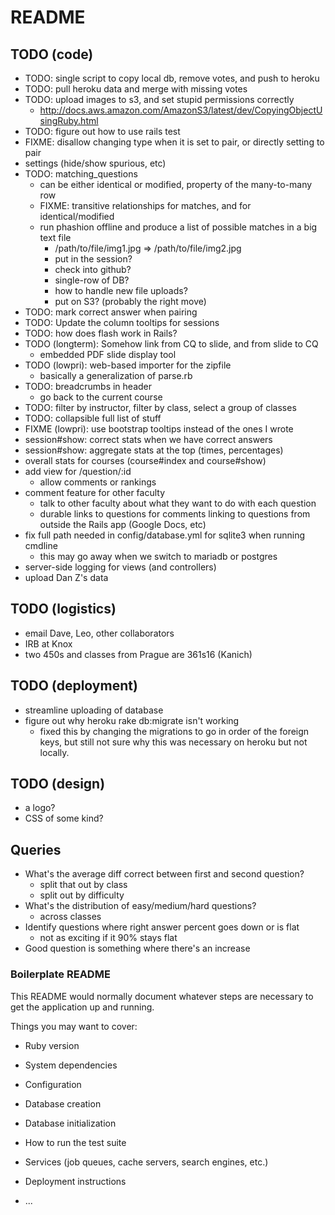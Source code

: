 # README

## TODO (code)
* TODO: single script to copy local db, remove votes, and push to heroku
* TODO: pull heroku data and merge with missing votes
* TODO: upload images to s3, and set stupid permissions correctly
  * http://docs.aws.amazon.com/AmazonS3/latest/dev/CopyingObjectUsingRuby.html
* TODO: figure out how to use rails test
* FIXME: disallow changing type when it is set to pair, or directly setting to pair
* settings (hide/show spurious, etc)
* TODO: matching_questions
  * can be either identical or modified, property of the many-to-many row
  * FIXME: transitive relationships for matches, and for identical/modified
  * run phashion offline and produce a list of possible matches in a big text file
    * /path/to/file/img1.jpg => /path/to/file/img2.jpg
    * put in the session?
    * check into github?
    * single-row of DB?
    * how to handle new file uploads?
    * put on S3? (probably the right move)
* TODO: mark correct answer when pairing
* TODO: Update the column tooltips for sessions
* TODO: how does flash work in Rails?
* TODO (longterm): Somehow link from CQ to slide, and from slide to CQ
  * embedded PDF slide display tool
* TODO (lowpri): web-based importer for the zipfile
  * basically a generalization of parse.rb
* TODO: breadcrumbs in header
  * go back to the current course
* TODO: filter by instructor, filter by class, select a group of classes
* TODO: collapsible full list of stuff
* FIXME (lowpri): use bootstrap tooltips instead of the ones I wrote
* session#show: correct stats when we have correct answers
* session#show: aggregate stats at the top (times, percentages)
* overall stats for courses (course#index and course#show)
* add view for /question/:id
  * allow comments or rankings
* comment feature for other faculty
  * talk to other faculty about what they want to do with each question
  * durable links to questions for comments linking to questions from outside the Rails app (Google Docs, etc)
* fix full path needed in config/database.yml for sqlite3 when running cmdline
  * this may go away when we switch to mariadb or postgres
* server-side logging for views (and controllers)
* upload Dan Z's data

## TODO (logistics)
* email Dave, Leo, other collaborators
* IRB at Knox
* two 450s and classes from Prague are 361s16 (Kanich)

## TODO (deployment)
* streamline uploading of database
* figure out why heroku rake db:migrate isn't working
  * fixed this by changing the migrations to go in order of the foreign keys,
  but still not sure why this was necessary on heroku but not locally.

## TODO (design)
* a logo?
* CSS of some kind?

## Queries
* What's the average diff correct between first and second question?
  * split that out by class
  * split out by difficulty
* What's the distribution of easy/medium/hard questions?
  * across classes
* Identify questions where right answer percent goes down or is flat
  * not as exciting if it 90% stays flat
* Good question is something where there's an increase

### Boilerplate README
This README would normally document whatever steps are necessary to get the
application up and running.

Things you may want to cover:

* Ruby version

* System dependencies

* Configuration

* Database creation

* Database initialization

* How to run the test suite

* Services (job queues, cache servers, search engines, etc.)

* Deployment instructions

* ...
